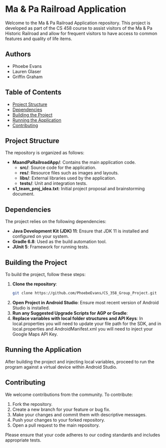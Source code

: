 # Ma & Pa Railroad Application

Welcome to the Ma & Pa Railroad Application repository. This project is developed as part of the CS 458 course to assist visitors of the Ma & Pa Historic Railroad and allow for frequent visitors to have access to common features and quality of life items.

## Authors
 - Phoebe Evans
 - Lauren Glaser
 - Griffin Graham

## Table of Contents

- [Project Structure](#project-structure)
- [Dependencies](#dependencies)
- [Building the Project](#building-the-project)
- [Running the Application](#running-the-application)
- [Contributing](#contributing)

## Project Structure

The repository is organized as follows:

- **MaandPaRailroadApp/**: Contains the main application code.
  - **src/**: Source code for the application.
  - **res/**: Resource files such as images and layouts.
  - **libs/**: External libraries used by the application.
  - **tests/**: Unit and integration tests.
- **s1_team_proj_idea.txt**: Initial project proposal and brainstorming document.

## Dependencies

The project relies on the following dependencies:

- **Java Development Kit (JDK) 11**: Ensure that JDK 11 is installed and configured on your system.
- **Gradle 6.8**: Used as the build automation tool.
- **JUnit 5**: Framework for running tests.

## Building the Project

To build the project, follow these steps:

1. **Clone the repository**:
   ```bash
   git clone https://github.com/PhoebeEvans/CS_358_Group_Project.git
   ```
2. **Open Project in Android Studio**:
   Ensure most recent version of Android Studio is installed.
3. **Run any Suggested Upgrade Scripts for AGP or Gradle**:
4. **Replace variables with local folder structures and API Keys**:
   In local.properties you will need to update your file path for the SDK, and in local.properties and AndroidManifest.xml you will need to inject your Google Maps API Key.

## Running the Application

After building the project and injecting local variables, proceed to run the program against a virtual device within Android Studio.

## Contributing

We welcome contributions from the community. To contribute:

1. Fork the repository.
2. Create a new branch for your feature or bug fix.
3. Make your changes and commit them with descriptive messages.
4. Push your changes to your forked repository.
5. Open a pull request to the main repository.

Please ensure that your code adheres to our coding standards and includes appropriate tests.
